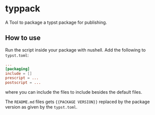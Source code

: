 # typpack
A Tool to package a typst package for publishing.

## How to use
Run the script inside your package with nushell. Add the following to `typst.toml`:
```toml
...
[packaging]
include = []
prescript = ...
postscript = ...
```
where you can include the files to include besides the default files.

The `README.md` files gets `{{PACKAGE VERSION}}` replaced by the package version as given by the `typst.toml`.